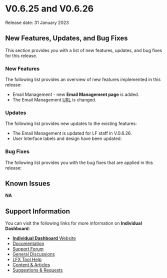 # V0.6.25 and V0.6.26

Release date: 31 January 2023

## New Features, Updates, and Bug Fixes

This section provides you with a list of new features, updates, and bug fixes for this release.

### New Features

The following list provides an overview of new features implemented in this release:

* Email Management - new **Email Management page** is added.
* The Email Management [URL](https://myprofile.dev.platform.linuxfoundation.org/edit/email-management) is changed.

### Updates

The following list provides new updates to the existing features:&#x20;

* The Email Management is updated for LF staff in V.0.6.26.
* User Interface labels and design have been updated.

### Bug Fixes

The following list provides you with the bug fixes that are applied in this release:

## Known Issues <a href="#lfxprojectcontrolcenter-pcc-releasenotes-knownissues" id="lfxprojectcontrolcenter-pcc-releasenotes-knownissues"></a>

**NA**

## Support Information <a href="#lfxprojectcontrolcenter-pcc-releasenotes-supportinformation" id="lfxprojectcontrolcenter-pcc-releasenotes-supportinformation"></a>

You can visit the following links for more information on **Individual Dashboard**:

* [**Individual Dashboard** Website](https://lfx.linuxfoundation.org/tools/individual-dashboard)
* [Documentation](https://docs.linuxfoundation.org/lfx/my-profile)
* [Support Forum](https://community.lfx.dev/)
* [General Discussions](https://community.lfx.dev/c/lfx-general-discussion/72)
* [LFX Tool Help](https://community.lfx.dev/c/help/62)
* [Content & Articles](https://community.lfx.dev/c/content-articles/58)
* [Suggestions & Requests](https://community.lfx.dev/c/suggestion-box/70)
